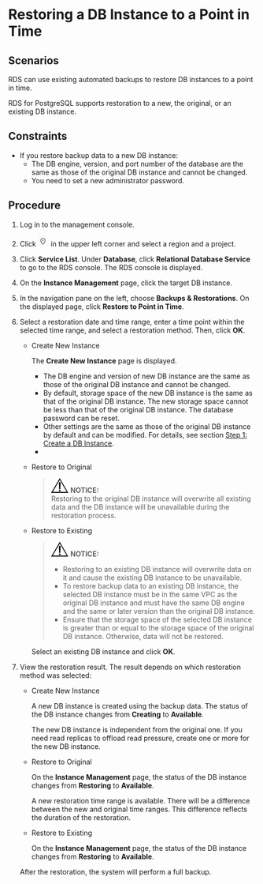 # Restoring a DB Instance to a Point in Time<a name="en-us_topic_0044589638"></a>

## **Scenarios**<a name="section3037032812838"></a>

RDS can use existing automated backups to  restore DB instances to a point in time.

RDS for PostgreSQL supports  restoration to a new, the original, or an existing  DB instance.

## Constraints<a name="section856191017440"></a>

-   If you restore backup data to a new DB instance:
    -   The DB engine, version, and port number of the database are the same as those of the original DB instance and cannot be changed.
    -   You need to set a new administrator password.


## Procedure<a name="section26193354164653"></a>

1.  Log in to the management console.
2.  Click  ![](figures/region.png)  in the upper left corner and select a region and a project.
3.  Click  **Service List**. Under  **Database**, click  **Relational Database Service**  to go to the RDS console. The RDS console is displayed.
4.  On the  **Instance Management**  page, click the target DB instance.
5.  In the navigation pane on the left, choose  **Backups & Restorations**. On the displayed page, click  **Restore to Point in Time**.
6.  Select a restoration date and time range, enter a time point within the selected time range, and select a restoration method. Then, click  **OK**.

    -   Create New Instance

        The  **Create New Instance**  page is displayed.

        -   The DB engine and version of new DB instance are the same as those of the original DB instance and cannot be changed.
        -   By default, storage space of the new DB instance is the same as that of the original DB instance. The new storage space cannot be less than that of the original DB instance. The database password can be reset.
        -   Other settings are the same as those of the original DB instance by default and can be modified. For details, see section  [Step 1: Create a DB Instance](step-1-create-a-db-instance-(PostgreSQL).md).
        -   

    -   Restore to Original

        >![](public_sys-resources/icon-notice.gif) **NOTICE:**   
        >Restoring to the original DB instance will overwrite all existing data and the DB instance will be unavailable during the restoration process.  

    -   Restore to Existing

        >![](public_sys-resources/icon-notice.gif) **NOTICE:**   
        >-   Restoring to an existing DB instance will overwrite data on it and cause the existing DB instance to be unavailable.  
        >-   To restore backup data to an existing DB instance, the selected DB instance must be in the same VPC as the original DB instance and must have the same DB engine and the same or later version than the original DB instance.  
        >-   Ensure that the storage space of the selected DB instance is greater than or equal to the storage space of the original DB instance. Otherwise, data will not be restored.  

        Select an existing DB instance and click  **OK**.

7.  View the restoration result. The result depends on which restoration method was selected:

    -   Create New Instance

        A new DB instance is created using the backup data. The status of the DB instance changes from  **Creating**  to  **Available**.

        The new DB instance is independent from the original one. If you need read replicas to offload read pressure, create one or more for the new DB instance.

    -   Restore to Original

        On the  **Instance Management**  page, the status of the DB instance changes from  **Restoring**  to  **Available**.

        A new restoration time range is available. There will be a difference between the new and original time ranges. This difference reflects the duration of the restoration.

    -   Restore to Existing

        On the  **Instance Management**  page, the status of the DB instance changes from  **Restoring**  to  **Available**.

    After the restoration, the system will perform a full backup.


